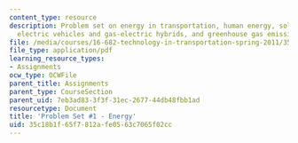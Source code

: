 ```yaml
---
content_type: resource
description: Problem set on energy in transportation, human energy, solar power, biofuels,
  electric vehicles and gas-electric hybrids, and greenhouse gas emissions.
file: /media/courses/16-682-technology-in-transportation-spring-2011/35c18b1f65f7812afe0563c7065f02cc_MIT16_682S11_ques1.pdf
file_type: application/pdf
learning_resource_types:
- Assignments
ocw_type: OCWFile
parent_title: Assignments
parent_type: CourseSection
parent_uid: 7eb3ad83-3f3f-31ec-2677-44db48fbb1ad
resourcetype: Document
title: 'Problem Set #1 - Energy'
uid: 35c18b1f-65f7-812a-fe05-63c7065f02cc
---
```

